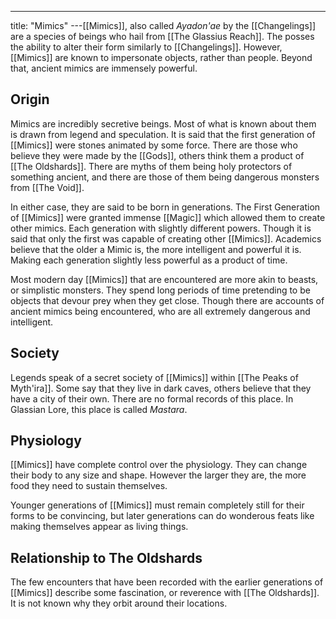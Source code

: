---
title: "Mimics"
---[[Mimics]], also called *Ayadon'ae* by the [[Changelings]] are a species of beings who hail from [[The Glassius Reach]]. The posses the ability to alter their form similarly to [[Changelings]]. However, [[Mimics]] are known to impersonate objects, rather than people. Beyond that, ancient mimics are immensely powerful.

## Origin
Mimics are incredibly secretive beings. Most of what is known about them is drawn from legend and speculation. It is said that the first generation of [[Mimics]] were stones animated by some force. There are those who believe they were made by the [[Gods]], others think them a product of [[The Oldshards]]. There are myths of them being holy protectors of something ancient, and there are those of them being dangerous monsters from [[The Void]].

In either case, they are said to be born in generations. The First Generation of [[Mimics]] were granted immense [[Magic]] which allowed them to create other mimics. Each generation with slightly different powers. Though it is said that only the first was capable of creating other [[Mimics]]. Academics believe that the older a Mimic is, the more intelligent and powerful it is. Making each generation slightly less powerful as a product of time.

Most modern day [[Mimics]] that are encountered are more akin to beasts, or simplistic monsters. They spend long periods of time pretending to be objects that devour prey when they get close. Though there are accounts of ancient mimics being encountered, who are all extremely dangerous and intelligent.

## Society
Legends speak of a secret society of [[Mimics]] within [[The Peaks of Myth'ira]]. Some say that they live in dark caves, others believe that they have a city of their own. There are no formal records of this place. In Glassian Lore, this place is called *Mastara*.
## Physiology
[[Mimics]] have complete control over the physiology. They can change their body to any size and shape. However the larger they are, the more food they need to sustain themselves.

Younger generations of [[Mimics]] must remain completely still for their forms to be convincing, but later generations can do wonderous feats like making themselves appear as living things.
## Relationship to The Oldshards
The few encounters that have been recorded with the earlier generations of [[Mimics]] describe some fascination, or reverence with [[The Oldshards]]. It is not known why they orbit around their locations.
